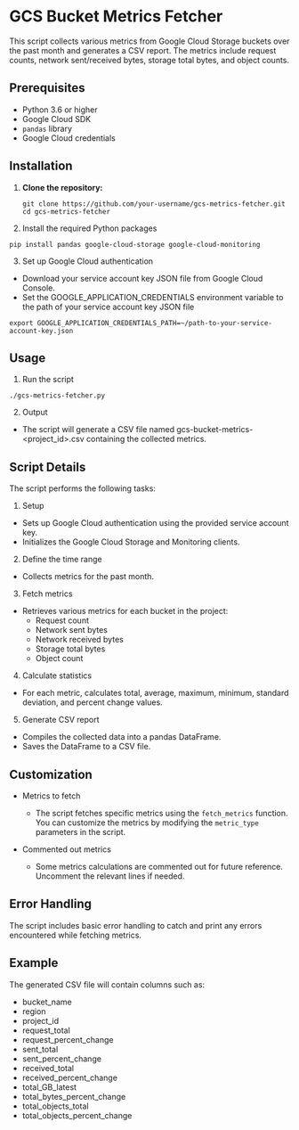 # GCS Bucket Metrics Fetcher

This script collects various metrics from Google Cloud Storage buckets over the past month and generates a CSV report. The metrics include request counts, network sent/received bytes, storage total bytes, and object counts.

## Prerequisites

- Python 3.6 or higher
- Google Cloud SDK
- `pandas` library
- Google Cloud credentials

## Installation

1. **Clone the repository:**
   ```
   git clone https://github.com/your-username/gcs-metrics-fetcher.git
   cd gcs-metrics-fetcher
    ```

2. Install the required Python packages

```
pip install pandas google-cloud-storage google-cloud-monitoring
```

3. Set up Google Cloud authentication
- Download your service account key JSON file from Google Cloud Console.
- Set the GOOGLE_APPLICATION_CREDENTIALS environment variable to the path of your service account key JSON file
```
export GOOGLE_APPLICATION_CREDENTIALS_PATH=~/path-to-your-service-account-key.json
```

## Usage

1. Run the script
```
./gcs-metrics-fetcher.py
```

2. Output
- The script will generate a CSV file named gcs-bucket-metrics-<project_id>.csv containing the collected metrics.

## Script Details
The script performs the following tasks:
1. Setup
- Sets up Google Cloud authentication using the provided service account key.
- Initializes the Google Cloud Storage and Monitoring clients.

2. Define the time range
- Collects metrics for the past month.

3. Fetch metrics
- Retrieves various metrics for each bucket in the project:
    - Request count
    - Network sent bytes
    - Network received bytes
    - Storage total bytes
    - Object count

4. Calculate statistics
- For each metric, calculates total, average, maximum, minimum, standard deviation, and percent change values.

5. Generate CSV report
- Compiles the collected data into a pandas DataFrame.
- Saves the DataFrame to a CSV file.

## Customization

- Metrics to fetch
    - The script fetches specific metrics using the `fetch_metrics` function. You can customize the metrics by modifying the `metric_type` parameters in the script.

- Commented out metrics
    - Some metrics calculations are commented out for future reference. Uncomment the relevant lines if needed.

## Error Handling
The script includes basic error handling to catch and print any errors encountered while fetching metrics.

## Example
The generated CSV file will contain columns such as:

- bucket_name
- region
- project_id
- request_total
- request_percent_change
- sent_total
- sent_percent_change
- received_total
- received_percent_change
- total_GB_latest
- total_bytes_percent_change
- total_objects_total
- total_objects_percent_change
